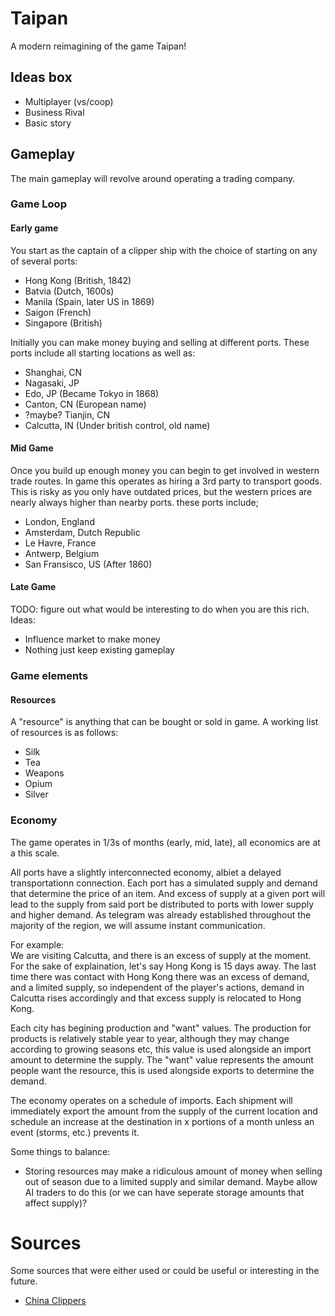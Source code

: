 # Taipan
A modern reimagining of the game Taipan!

## Ideas box
- Multiplayer (vs/coop)
- Business Rival
- Basic story

## Gameplay
The main gameplay will revolve around operating a trading company.
### Game Loop
#### Early game
You start as the captain of a clipper ship with the choice of starting on any of several ports:
- Hong Kong (British, 1842)
- Batvia (Dutch, 1600s)
- Manila (Spain, later US in 1869)
- Saigon (French)
- Singapore (British)

Initially you can make money buying and selling at different ports. These ports include all starting locations as well as:
- Shanghai, CN
- Nagasaki, JP
- Edo, JP (Became Tokyo in 1868)
- Canton, CN (European name)
- ?maybe? Tianjin, CN
- Calcutta, IN (Under british control, old name)
#### Mid Game
Once you build up enough money you can begin to get involved in western trade routes. In game this operates as hiring a 3rd party to transport goods. This is risky as you only have outdated prices, but the western prices are nearly always higher than nearby ports. these ports include;
- London, England
- Amsterdam, Dutch Republic
- Le Havre, France
- Antwerp, Belgium
- San Fransisco, US (After 1860)
#### Late Game
TODO: figure out what would be interesting to do when you are this rich. Ideas:
- Influence market to make money
- Nothing just keep existing gameplay
### Game elements
#### Resources
A "resource" is anything that can be bought or sold in game. A working list of resources is as follows:
- Silk
- Tea
- Weapons
- Opium
- Silver

### Economy
The game operates in 1/3s of months (early, mid, late), all economics are at a this scale.

All ports have a slightly interconnected economy, albiet a delayed transportationn connection. Each port has a simulated supply and demand that determine the price of an item. And excess of supply at a given port will lead to the supply from said port be distributed to ports with lower supply and higher demand. As telegram was already established throughout the majority of the region, we will assume instant communication.

For example:\
We are visiting Calcutta, and there is an excess of supply at the moment. For the sake of explaination, let's say Hong Kong is 15 days away. The last time there was contact with Hong Kong there was an excess of demand, and a limited supply, so independent of the player's actions, demand in Calcutta rises accordingly and that excess supply is relocated to Hong Kong.

Each city has begining production and "want" values. The production for products is relatively stable year to year, although they may change according to growing seasons etc, this value is used alongside an import amount to determine the supply. The "want" value represents the amount people want the resource, this is used alongside exports to determine the demand.

The economy operates on a schedule of imports. Each shipment will immediately export the amount from the supply of the current location and schedule an increase at the destination in x portions of a month unless an event (storms, etc.) prevents it.

Some things to balance:
- Storing resources may make a ridiculous amount of money when selling out of season due to a limited supply and similar demand. Maybe allow AI traders to do this (or we can have seperate storage amounts that affect supply)?
# Sources
Some sources that were either used or could be useful or interesting in the future.
- [China Clippers](https://archive.org/details/cu31924024151957/page/n15/mode/2up?view=theater)

